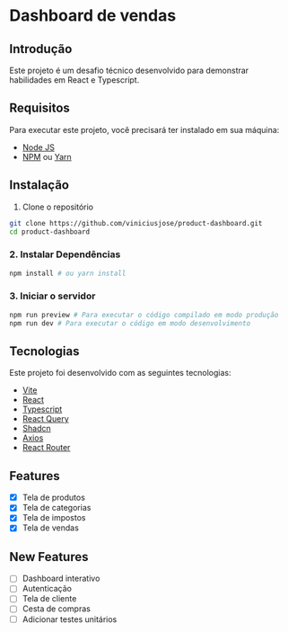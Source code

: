# Dashboard de vendas

## Introdução
Este projeto é um desafio técnico desenvolvido para demonstrar habilidades em React e Typescript.

## Requisitos
Para executar este projeto, você precisará ter instalado em sua máquina:

- [Node JS](https://nodejs.org/en/download/)
- [NPM](https://www.npmjs.com/get-npm) ou [Yarn](https://classic.yarnpkg.com/en/docs/install)

## Instalação

1. Clone o repositório
```bash
git clone https://github.com/viniciusjose/product-dashboard.git
cd product-dashboard
```

### 2. Instalar Dependências
```bash
npm install # ou yarn install
```

### 3. Iniciar o servidor
```bash
npm run preview # Para executar o código compilado em modo produção
npm run dev # Para executar o código em modo desenvolvimento
```

## Tecnologias
Este projeto foi desenvolvido com as seguintes tecnologias:
- [Vite](https://vitejs.dev/)
- [React](https://reactjs.org/)
- [Typescript](https://www.typescriptlang.org/)
- [React Query](https://react-query.tanstack.com/)
- [Shadcn](https://shadcn.com/)
- [Axios](https://axios-http.com/)
- [React Router](https://reactrouter.com/)

## Features
- [x] Tela de produtos
- [x] Tela de categorias
- [x] Tela de impostos
- [x] Tela de vendas

## New Features
- [ ] Dashboard interativo
- [ ] Autenticação
- [ ] Tela de cliente
- [ ] Cesta de compras
- [ ] Adicionar testes unitários
